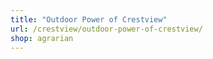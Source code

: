 ```yaml
---
title: "Outdoor Power of Crestview"
url: /crestview/outdoor-power-of-crestview/
shop: agrarian
---
```

